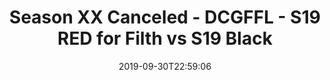 ---
title: Season XX Canceled - DCGFFL - S19 RED for Filth vs S19 Black
teams-score:
- team: _teams/red-2.md
  score: 25
- team: _teams/black-2.md
  score: 31
mvp: Nikki, BB
game-ball: Delvonte, Matt
sportsperson: Craig, Jeremy
season: 19
week: 4
date: '2019-09-30T22:59:06'
pageid: season-xix-week-4-9-29-7022-vs-7019
---